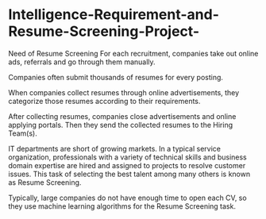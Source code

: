 # Intelligence-Requirement-and-Resume-Screening-Project-
Need of Resume Screening
For each recruitment, companies take out online ads, referrals and go through them manually.

Companies often submit thousands of resumes for every posting.

When companies collect resumes through online advertisements, they categorize those resumes according to their requirements.

After collecting resumes, companies close advertisements and online applying portals. Then they send the collected resumes to the Hiring Team(s).

IT departments are short of growing markets. In a typical service organization, professionals with a variety of technical skills and business domain expertise are hired and assigned to projects to resolve customer issues. This task of selecting the best talent among many others is known as Resume Screening.

Typically, large companies do not have enough time to open each CV, so they use machine learning algorithms for the Resume Screening task.
